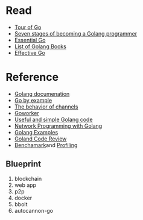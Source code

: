 # Read

* [Tour of Go](https://tour.golang.org/welcome/4)
* [Seven stages of becoming a Golang programmer](https://opensource.com/article/17/9/seven-stages-becoming-go-programmer)
* [Essential Go](https://www.programming-books.io/essential/go)
* [List of Golang Books](https://github.com/dariubs/GoBooks)
* [Effective Go](https://golang.org/doc/effective_go.html)

# Reference

* [Golang documenation](https://golang.org/doc/)
* [Go by example](https://gobyexample.com/)
* [The behavior of channels](https://www.ardanlabs.com/blog/2017/10/the-behavior-of-channels.html) 
* [Goworker](https://github.com/benmanns/goworker)
* [Useful and simple Golang code](https://www.dotnetperls.com/)
* [Network Programming with Golang](https://jan.newmarch.name/go/)
* [Golang Examples](https://github.com/SimonWaldherr/golang-examples)
* [Goland Code Review](https://github.com/golang/go/wiki/CodeReviewComments)
* [Benchamark](https://dave.cheney.net/2013/06/30/how-to-write-benchmarks-in-go)and [Profiling](https://blog.golang.org/pprof)

## Blueprint

1. blockchain
2. web app
3. p2p
4. docker
5. bbolt
6. autocannon-go
